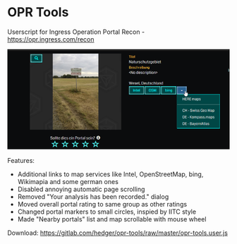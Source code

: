 # OPR Tools
Userscript for Ingress Operation Portal Recon - https://opr.ingress.com/recon

![](./image/opr-tools.png)

Features:
- Additional links to map services like Intel, OpenStreetMap, bing, Wikimapia and some german ones
- Disabled annoying automatic page scrolling
- Removed "Your analysis has been recorded." dialog
- Moved overall portal rating to same group as other ratings
- Changed portal markers to small circles, inspied by IITC style
- Made "Nearby portals" list and map scrollable with mouse wheel

Download: https://gitlab.com/hedger/opr-tools/raw/master/opr-tools.user.js